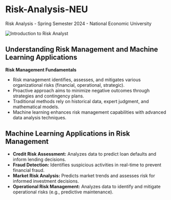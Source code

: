 # Risk-Analysis-NEU
Risk Analysis - Spring Semester 2024 -  National Economic University 

![Introduction to Risk Analyst](https://miro.medium.com/v2/resize:fit:1400/format:webp/0*tAULOUKlvEqTfHiQ)

## Understanding Risk Management and Machine Learning Applications

**Risk Management Fundamentals**

* Risk management identifies, assesses, and mitigates various organizational risks (financial, operational, strategic).
* Proactive approach aims to minimize negative outcomes through strategies and contingency plans.
* Traditional methods rely on historical data, expert judgment, and mathematical models.
* Machine learning enhances risk management capabilities with advanced data analysis techniques.



## Machine Learning Applications in Risk Management

* **Credit Risk Assessment:** Analyzes data to predict loan defaults and inform lending decisions.
* **Fraud Detection:** Identifies suspicious activities in real-time to prevent financial fraud.
* **Market Risk Analysis:** Predicts market trends and assesses risk for informed investment decisions.
* **Operational Risk Management:** Analyzes data to identify and mitigate operational risks (e.g., predictive maintenance).
